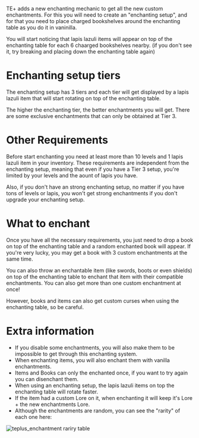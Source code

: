 TE+ adds a new enchanting mechanic to get all the new custom enchantments. For this you will need to create an "enchanting setup", and for that you need to place charged bookshelves around the enchanting table as you do it in vaninilla.

You will start noticing that lapis lazuli items will appear on top of the enchanting table for each 6 chaarged bookshelves nearby. (if you don't see it, try breaking and placing down the enchanting table again)

# Enchanting setup tiers

The enchanting setup has 3 tiers and each tier will get displayed by a lapis lazuli item that will start rotating on top of the enchanting table.

The higher the enchanting tier, the better enchantments you will get. There are some exclusive enchantments that can only be obtained at Tier 3.


# Other Requirements

Before start enchanting you need at least more than 10 levels and 1 lapis lazuli item in your inventory. These requirements are independent from the enchanting setup, meaning that even if you have a Tier 3 setup, you're limited by your levels and the aount of lapis you have.

Also, if you don't have an strong enchanting setup, no matter if you have tons of levels or lapis, you won't get strong enchantments if you don't upgrade your enchanting setup.

# What to enchant

Once you have all the necessary requirements, you just need to drop a book on top of the enchanting table and a random enchanted book will appear. If you're very lucky, you may get a book with 3 custom enchantments at the same time.

You can also throw an enchantable item (like swords, boots or even shields) on top of the enchanting table to enchant that item with their compatible enchantments. You can also get more than one custom enchantment at once!

However, books and items can also get custom curses when using the enchanting table, so be careful.

# Extra information

* If you disable some enchantments, you will also make them to be impossible to get through this enchanting system.
* When enchanting items, you will also enchant them with vanilla enchantments.
* Items and Books can only the enchanted once, if you want to try again you can disenchant them.
* When using an enchanting setup, the lapis lazuli items on top the enchanting table will rotate faster.
* If the item had a custom Lore on it, when enchanting it will keep it's Lore + the new enchantments Lore.
* Although the enchantments are random, you can see the "rarity" of each one here:


![teplus_enchantment rariry table](https://user-images.githubusercontent.com/61703259/193377440-3fe4298b-59bb-4e09-9093-027aa3d6a6d1.jpg)


